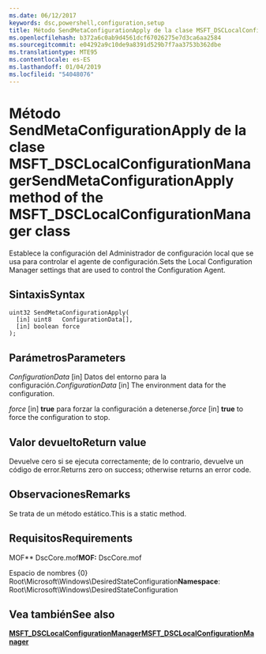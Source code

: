 ```yaml
---
ms.date: 06/12/2017
keywords: dsc,powershell,configuration,setup
title: Método SendMetaConfigurationApply de la clase MSFT_DSCLocalConfigurationManager
ms.openlocfilehash: b372a6c0ab9d4561dcf67026275e7d3ca6aa2584
ms.sourcegitcommit: e04292a9c10de9a8391d529b7f7aa3753b362dbe
ms.translationtype: MTE95
ms.contentlocale: es-ES
ms.lasthandoff: 01/04/2019
ms.locfileid: "54048076"
---
```

# <a name="sendmetaconfigurationapply-method-of-the-msftdsclocalconfigurationmanager-class"></a><span data-ttu-id="7c8f0-103">Método SendMetaConfigurationApply de la clase MSFT_DSCLocalConfigurationManager</span><span class="sxs-lookup"><span data-stu-id="7c8f0-103">SendMetaConfigurationApply method of the MSFT_DSCLocalConfigurationManager class</span></span>

<span data-ttu-id="7c8f0-104">Establece la configuración del Administrador de configuración local que se usa para controlar el agente de configuración.</span><span class="sxs-lookup"><span data-stu-id="7c8f0-104">Sets the Local Configuration Manager settings that are used to control the Configuration Agent.</span></span>

## <a name="syntax"></a><span data-ttu-id="7c8f0-105">Sintaxis</span><span class="sxs-lookup"><span data-stu-id="7c8f0-105">Syntax</span></span>

```mof
uint32 SendMetaConfigurationApply(
  [in] uint8   ConfigurationData[],
  [in] boolean force
);
```

## <a name="parameters"></a><span data-ttu-id="7c8f0-106">Parámetros</span><span class="sxs-lookup"><span data-stu-id="7c8f0-106">Parameters</span></span>

<span data-ttu-id="7c8f0-107">*ConfigurationData* \[in\] Datos del entorno para la configuración.</span><span class="sxs-lookup"><span data-stu-id="7c8f0-107">*ConfigurationData* \[in\] The environment data for the configuration.</span></span>

<span data-ttu-id="7c8f0-108">*force* \[in\] **true** para forzar la configuración a detenerse.</span><span class="sxs-lookup"><span data-stu-id="7c8f0-108">*force* \[in\] **true** to force the configuration to stop.</span></span>

## <a name="return-value"></a><span data-ttu-id="7c8f0-109">Valor devuelto</span><span class="sxs-lookup"><span data-stu-id="7c8f0-109">Return value</span></span>

<span data-ttu-id="7c8f0-110">Devuelve cero si se ejecuta correctamente; de lo contrario, devuelve un código de error.</span><span class="sxs-lookup"><span data-stu-id="7c8f0-110">Returns zero on success; otherwise returns an error code.</span></span>

## <a name="remarks"></a><span data-ttu-id="7c8f0-111">Observaciones</span><span class="sxs-lookup"><span data-stu-id="7c8f0-111">Remarks</span></span>

<span data-ttu-id="7c8f0-112">Se trata de un método estático.</span><span class="sxs-lookup"><span data-stu-id="7c8f0-112">This is a static method.</span></span>

## <a name="requirements"></a><span data-ttu-id="7c8f0-113">Requisitos</span><span class="sxs-lookup"><span data-stu-id="7c8f0-113">Requirements</span></span>

<span data-ttu-id="7c8f0-114">MOF\*\* DscCore.mof</span><span class="sxs-lookup"><span data-stu-id="7c8f0-114">**MOF:** DscCore.mof</span></span>

<span data-ttu-id="7c8f0-115">Espacio de nombres {0} Root\Microsoft\Windows\DesiredStateConfiguration</span><span class="sxs-lookup"><span data-stu-id="7c8f0-115">**Namespace**: Root\Microsoft\Windows\DesiredStateConfiguration</span></span>

## <a name="see-also"></a><span data-ttu-id="7c8f0-116">Vea también</span><span class="sxs-lookup"><span data-stu-id="7c8f0-116">See also</span></span>

[<span data-ttu-id="7c8f0-117">**MSFT_DSCLocalConfigurationManager**</span><span class="sxs-lookup"><span data-stu-id="7c8f0-117">**MSFT_DSCLocalConfigurationManager**</span></span>](msft-dsclocalconfigurationmanager.md)